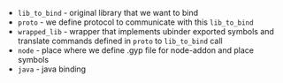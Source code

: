 * `lib_to_bind` - original library that we want to bind
* `proto` - we define protocol to communicate with this `lib_to_bind`
* `wrapped_lib` - wrapper that implements ubinder exported symbols and translate commands defined in `proto` to `lib_to_bind` call
* `node` - place where we define .gyp file for node-addon and place symbols
* `java` - java binding